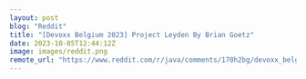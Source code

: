 ```yaml
---
layout: post
blog: "Reddit"
title: "[Devoxx Belgium 2023] Project Leyden By Brian Goetz"
date: 2023-10-05T12:44:12Z
image: images/reddit.png
remote_url: "https://www.reddit.com/r/java/comments/170h2bg/devoxx_belgium_2023_project_leyden_by_brian_goetz/"
---
```


